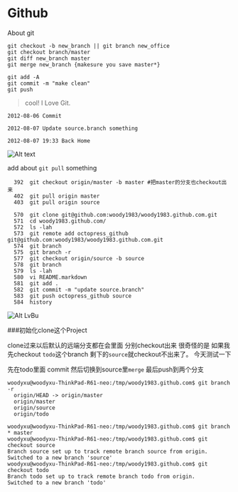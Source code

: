 Github
======

About git

```
git checkout -b new_branch || git branch new_office
git checkout branch/master
git diff new_branch master
git merge new_branch {makesure you save master*}

git add -A 
git commit -m "make clean"
git push
```

>cool! I Love Git.

`2012-08-06 Commit`

`2012-08-07 Update source.branch something`

`2012-08-07 19:33 Back Home`

![Alt text](http://img1.douban.com/view/group_topic/large/public/27626318-1.jpg)

add about `git pull` something

```
  392  git checkout origin/master -b master #把master的分支也checkout出来
  402  git pull origin master
  403  git pull origin source
```

``` shell 
  570  git clone git@github.com:woody1983/woody1983.github.com.git
  571  cd woody1983.github.com/
  572  ls -lah
  573  git remote add octopress_github git@github.com:woody1983/woody1983.github.com.git
  574  git branch
  575  git branch -r
  577  git checkout origin/source -b source
  578  git branch
  579  ls -lah
  580  vi README.markdown
  581  git add .
  582  git commit -m "update source.branch"
  583  git push octopress_github source
  584  history
```

![Alt LvBu](https://github.com/woody1983/woody1983.github.com/blob/source/images/lvbu.jpg)

###初始化clone这个Project

clone过来以后默认的远端分支都在会里面 分别checkout出来
很奇怪的是 如果我先checkout `todo`这个branch 剩下的`source`就checkout不出来了。
今天测试一下 

先在todo里面 commit 然后切换到source里`merge` 最后push到两个分支

``` shell
woodyxu@woodyxu-ThinkPad-R61-neo:/tmp/woody1983.github.com$ git branch -r
  origin/HEAD -> origin/master
  origin/master
  origin/source
  origin/todo

woodyxu@woodyxu-ThinkPad-R61-neo:/tmp/woody1983.github.com$ git branch
* master
woodyxu@woodyxu-ThinkPad-R61-neo:/tmp/woody1983.github.com$ git checkout source
Branch source set up to track remote branch source from origin.
Switched to a new branch 'source'
woodyxu@woodyxu-ThinkPad-R61-neo:/tmp/woody1983.github.com$ git checkout todo
Branch todo set up to track remote branch todo from origin.
Switched to a new branch 'todo'
```

